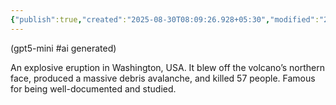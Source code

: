 ```yaml
---
{"publish":true,"created":"2025-08-30T08:09:26.928+05:30","modified":"2025-08-30T08:09:26.928+05:30","cssclasses":""}
---
```



(gpt5-mini #ai generated)

An explosive eruption in Washington, USA. It blew off the volcano’s northern face, produced a massive debris avalanche, and killed 57 people. Famous for being well-documented and studied.
